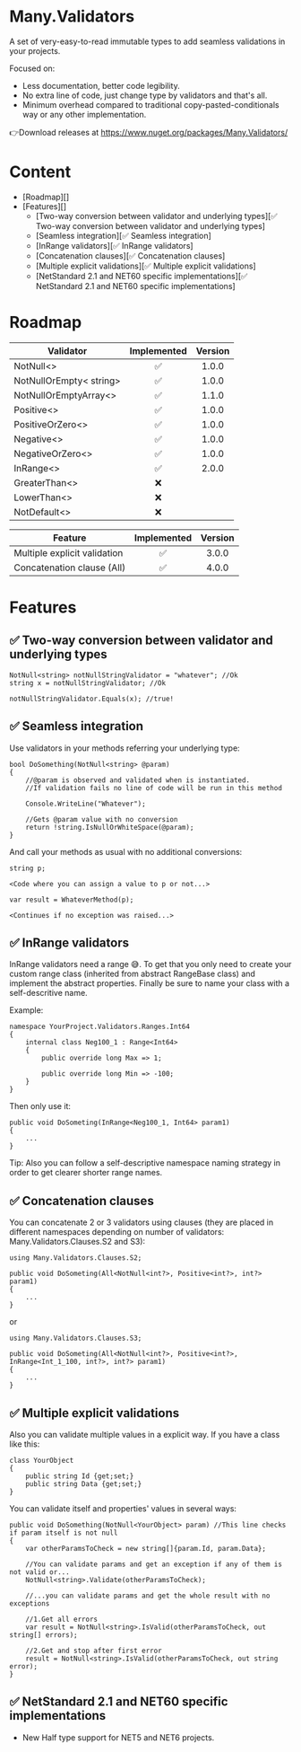 # Many.Validators
A set of very-easy-to-read immutable types to add seamless validations in your projects.

Focused on:
- Less documentation, better code legibility.
- No extra line of code, just change type by validators and that's all.
- Minimum overhead compared to traditional copy-pasted-conditionals way or any other implementation.



👉Download releases at https://www.nuget.org/packages/Many.Validators/


# Content
* [Roadmap][]
* [Features][]  
  * [Two-way conversion between validator and underlying types][✅ Two-way conversion between validator and underlying types]
  * [Seamless integration][✅ Seamless integration]
  * [InRange validators][✅ InRange validators]
  * [Concatenation clauses][✅ Concatenation clauses]
  * [Multiple explicit validations][✅ Multiple explicit validations]
  * [NetStandard 2.1 and NET60 specific implementations][✅ NetStandard 2.1 and NET60 specific implementations]



# Roadmap

|Validator                      |Implemented|Version
|-------------------------------|:---------:|:--------------:
|NotNull<>                      |✅         |1.0.0
|NotNullOrEmpty< string>        |✅         |1.0.0
|NotNullOrEmptyArray<>          |✅         |1.1.0
|Positive<>                     |✅         |1.0.0
|PositiveOrZero<>               |✅         |1.0.0
|Negative<>                     |✅         |1.0.0
|NegativeOrZero<>               |✅         |1.0.0
|InRange<>                      |✅         |2.0.0
|GreaterThan<>                  |❌         |
|LowerThan<>                    |❌         |
|NotDefault<>                   |❌         |



|Feature                         |Implemented|Version
|--------------------------------|:---------:|:-------:
|Multiple explicit validation    |✅         |3.0.0
|Concatenation clause (All)      |✅         |4.0.0



# Features


## ✅ Two-way conversion between validator and underlying types
```
NotNull<string> notNullStringValidator = "whatever"; //Ok
string x = notNullStringValidator; //Ok

notNullStringValidator.Equals(x); //true!
```


## ✅ Seamless integration
Use validators in your methods referring your underlying type:
```
bool DoSomething(NotNull<string> @param)
{
    //@param is observed and validated when is instantiated. 
    //If validation fails no line of code will be run in this method

    Console.WriteLine("Whatever");
    
    //Gets @param value with no conversion
    return !string.IsNullOrWhiteSpace(@param); 
}
```

And call your methods as usual with no additional conversions:

```
string p;

<Code where you can assign a value to p or not...>

var result = WhateverMethod(p);

<Continues if no exception was raised...>
```

## ✅ InRange validators
InRange validators need a range 😅. To get that you only need to create your custom range class (inherited from abstract RangeBase class) and implement the abstract properties. Finally be sure to name your class with a self-descritive name. 

Example:
```
namespace YourProject.Validators.Ranges.Int64
{
    internal class Neg100_1 : Range<Int64>
    {
        public override long Max => 1;

        public override long Min => -100;
    }
}
```

Then only use it:
```
public void DoSometing(InRange<Neg100_1, Int64> param1) 
{
    ...
}
```

Tip: Also you can follow a self-descriptive namespace naming strategy in order to get clearer shorter range names.

## ✅ Concatenation clauses
You can concatenate 2 or 3 validators using clauses (they are placed in different namespaces depending on number of validators: Many.Validators.Clauses.S2 and S3):

```
using Many.Validators.Clauses.S2;

public void DoSometing(All<NotNull<int?>, Positive<int?>, int?> param1) 
{
    ...
}
```

or

```
using Many.Validators.Clauses.S3;

public void DoSometing(All<NotNull<int?>, Positive<int?>, InRange<Int_1_100, int?>, int?> param1) 
{
    ...
}
```



## ✅ Multiple explicit validations
Also you can validate multiple values in a explicit way. If you have a class like this:
```
class YourObject
{
    public string Id {get;set;}
    public string Data {get;set;}
}
```

You can validate itself and properties' values in several ways:
```
public void DoSomething(NotNull<YourObject> param) //This line checks if param itself is not null
{
    var otherParamsToCheck = new string[]{param.Id, param.Data};

    //You can validate params and get an exception if any of them is not valid or...
    NotNull<string>.Validate(otherParamsToCheck);

    //...you can validate params and get the whole result with no exceptions

    //1.Get all errors
    var result = NotNull<string>.IsValid(otherParamsToCheck, out string[] errors);

    //2.Get and stop after first error
    result = NotNull<string>.IsValid(otherParamsToCheck, out string error);    
}
```

## ✅ NetStandard 2.1 and NET60 specific implementations
- New Half type support for NET5 and NET6 projects.

